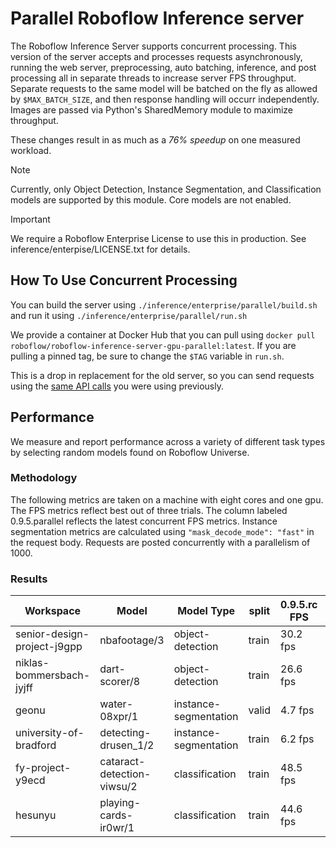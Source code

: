 # Parallel Roboflow Inference server

The Roboflow Inference Server supports concurrent processing. This version of the server accepts and processes requests asynchronously, running the web server, preprocessing, auto batching, inference, and post processing all in separate threads to increase server FPS throughput. Separate requests to the same model will be batched on the fly as allowed by `$MAX_BATCH_SIZE`, and then response handling will occurr independently. Images are passed via Python's SharedMemory module to maximize throughput.

These changes result in as much as a *76% speedup* on one measured workload.

> [!NOTE]
> Currently, only Object Detection, Instance Segmentation, and Classification models are supported by this module. Core models are not enabled.

> [!IMPORTANT] 
> We require a Roboflow Enterprise License to use this in production. See inference/enterpise/LICENSE.txt for details.

## How To Use Concurrent Processing
You can build the server using `./inference/enterprise/parallel/build.sh` and run it using `./inference/enterprise/parallel/run.sh`

We provide a container at Docker Hub that you can pull using `docker pull roboflow/roboflow-inference-server-gpu-parallel:latest`. If you are pulling a pinned tag, be sure to change the `$TAG` variable in `run.sh`.

This is a drop in replacement for the old server, so you can send requests using the [same API calls](https://inference.roboflow.com/quickstart/http_inference/#step-2-run-inference) you were using previously.


## Performance
We measure and report performance across a variety of different task types by selecting random models found on Roboflow Universe.

### Methodology

The following metrics are taken on a machine with eight cores and one gpu. The FPS metrics reflect best out of three trials. The column labeled 0.9.5.parallel reflects the latest concurrent FPS metrics. Instance segmentation metrics are calculated using `"mask_decode_mode": "fast"` in the request body. Requests are posted concurrently with a parallelism of 1000.

### Results
| Workspace | Model | Model Type | split | 0.9.5.rc FPS| 0.9.5.parallel FPS | 0.9.5.parallel (orjson) FPS |
| ----------|------ | ----------- |------|-------------| -------------------|-----------------------------|
| senior-design-project-j9gpp | nbafootage/3| object-detection | train | 30.2 fps | 44.03 fps | 54.5 fps |
| niklas-bommersbach-jyjff   | dart-scorer/8| object-detection | train | 26.6 fps | 47.0 fps | 52.3 fps |
| geonu  | water-08xpr/1 | instance-segmentation | valid | 4.7 fps | 6.1 fps | 10.4 fps |
| university-of-bradford | detecting-drusen_1/2 | instance-segmentation | train | 6.2 fps | 7.2 fps | 10.4 fps |
| fy-project-y9ecd | cataract-detection-viwsu/2 | classification | train | 48.5 fps | 65.4 fps | 64.9 fps |
| hesunyu | playing-cards-ir0wr/1 | classification | train | 44.6 fps | 57.7 fps | 57.7 fps |

